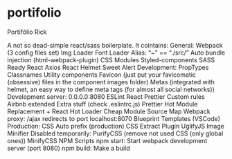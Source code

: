 # portifolio
Portifólio Rick

A not so dead-simple react/sass boilerplate. 
It cointains: 
General: 
Webpack (3 config files set) 
Img Loader
Font Loader
Alias: “~” == “./src/”
Auto bundle injection (html-webpack-plugin)
CSS Modules
Styled-components
SASS Ready
React
Axios
React Helmet
Sweet Alert 
Development: 
PropTypes
Classnames
Utility components 
Favicon (just put your favicomatic (obsessive) files in the component images folder)
Metas (integrated with helmet, an easy way to define meta tags (for almost all social networks))
Development server: 0.0.0.0:8080
ESLint 
React
Prettier
Custom rules
Airbnb extended
Extra stuff (check .eslintrc.js)
Prettier
Hot Module Replacement + React Hot Loader
Cheap Module Source Map
Webpack proxy: /ajax redirects to port localhost:8070
Blueprint Templates (VSCode) 
Production: 
CSS Auto prefix (production)
CSS Extract Plugin
UglifyJS
Image Minifier
Disabled temporarily: PurifyCSS (remove not used CSS (only global ones))
MinifyCSS 
NPM Scripts 
npm start: Start webpack development server (port 8080)
npm build: Make a build
